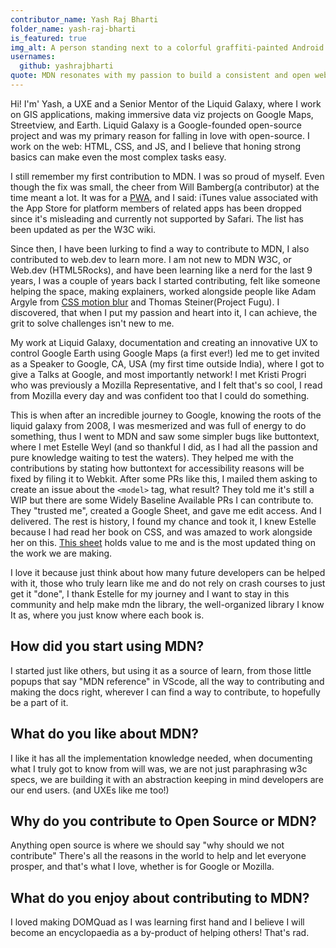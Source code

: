 ```yaml
---
contributor_name: Yash Raj Bharti
folder_name: yash-raj-bharti
is_featured: true
img_alt: A person standing next to a colorful graffiti-painted Android statue, with the Google headquarters in the background. The person is wearing a lanyard on a sunny day.
usernames:
  github: yashrajbharti
quote: MDN resonates with my passion to build a consistent and open web, where developers can learn and grow.
---
```


Hi! I'm' Yash, a UXE and a Senior Mentor of the Liquid Galaxy, where I work on GIS applications, making immersive data viz projects on Google Maps, Streetview, and Earth. Liquid Galaxy is a Google-founded open-source project and was my primary reason for falling in love with open-source. I work on the web: HTML, CSS, and JS, and I believe that honing strong basics can make even the most complex tasks easy.

I still remember my first contribution to MDN. I was so proud of myself. Even though the fix was small, the cheer from Will Bamberg(a contributor) at the time meant a lot. It was for a [PWA](https://github.com/mdn/content/pull/29488), and I said: iTunes value associated with the App Store for platform members of related apps has been dropped since it's misleading and currently not supported by Safari. The list has been updated as per the W3C wiki.

Since then, I have been lurking to find a way to contribute to MDN, I also contributed to web.dev to learn more. I am not new to MDN W3C, or Web.dev (HTML5Rocks), and have been learning like a nerd for the last 9 years, I was a couple of years back I started contributing, felt like someone helping the space, making explainers, worked alongside people like Adam Argyle from [CSS motion blur](https://github.com/w3c/csswg-drafts/issues/11134) and Thomas Steiner(Project Fugu). I discovered, that when I put my passion and heart into it, I can achieve, the grit to solve challenges isn't new to me.

My work at Liquid Galaxy, documentation and creating an innovative UX to control Google Earth using Google Maps (a first ever!) led me to get invited as a Speaker to Google, CA, USA (my first time outside India), where I got to give a Talks at Google, and most importantly network! I met Kristi Progri who was previously a Mozilla Representative, and I felt that's so cool, I read from Mozilla every day and was confident too that I could do something.

This is when after an incredible journey to Google, knowing the roots of the liquid galaxy from 2008, I was mesmerized and was full of energy to do something, thus I went to MDN and saw some simpler bugs like buttontext, where I met Estelle Weyl (and so thankful I did, as I had all the passion and pure knowledge waiting to test the waters). They helped me with the contributions by stating how buttontext for accessibility reasons will be fixed by filing it to Webkit. After some PRs like this, I mailed them asking to create an issue about the `<model>` tag, what result? They told me it's still a WIP but there are some Widely Baseline Available PRs I can contribute to. They "trusted me", created a Google Sheet, and gave me edit access. And I delivered. The rest is history, I found my chance and took it, I knew Estelle because I had read her book on CSS, and was amazed to work alongside her on this. [This sheet](https://docs.google.com/spreadsheets/d/1O9tOVsZDF26A8Rag38rAhGWRH5l6VTbDCJIknyKzO_0/edit?gid=276647839#gid=276647839) holds value to me and is the most updated thing on the work we are making.

I love it because just think about how many future developers can be helped with it, those who truly learn like me and do not rely on crash courses to just get it "done", I thank Estelle for my journey and I want to stay in this community and help make mdn the library, the well-organized library I know It as, where you just know where each book is.

## How did you start using MDN?

I started just like others, but using it as a source of learn, from those little popups that say "MDN reference" in VScode, all the way to contributing and making the docs right, wherever I can find a way to contribute, to hopefully be a part of it.

## What do you like about MDN?

I like it has all the implementation knowledge needed, when documenting what I truly got to know from will was, we are not just paraphrasing w3c specs, we are building it with an abstraction keeping in mind developers are our end users. (and UXEs like me too!)

## Why do you contribute to Open Source or MDN?

Anything open source is where we should say "why should we not contribute" There's all the reasons in the world to help and let everyone prosper, and that's what I love, whether is for Google or Mozilla.

## What do you enjoy about contributing to MDN?

I loved making DOMQuad as I was learning first hand and I believe I will become an encyclopaedia as a by-product of helping others! That's rad.
